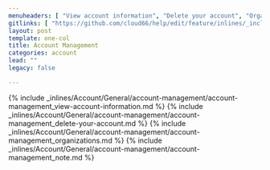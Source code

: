 ```yaml
---
menuheaders: [ "View account information", "Delete your account", "Organizations", "Note:" ]
gitlinks: [ "https://github.com/cloud66/help/edit/feature/inlines/_includes/_inlines/Account/General/account-management/account-management_view-account-information.md", "https://github.com/cloud66/help/edit/feature/inlines/_includes/_inlines/Account/General/account-management/account-management_delete-your-account.md", "https://github.com/cloud66/help/edit/feature/inlines/_includes/_inlines/Account/General/account-management/account-management_organizations.md", "https://github.com/cloud66/help/edit/feature/inlines/_includes/_inlines/Account/General/account-management/account-management_note.md" ]
layout: post
template: one-col
title: Account Management
categories: account
lead: ""
legacy: false

---
```


<a name="1"></a>{% include _inlines/Account/General/account-management/account-management_view-account-information.md %}
<a name="2"></a>{% include _inlines/Account/General/account-management/account-management_delete-your-account.md %}
<a name="3"></a>{% include _inlines/Account/General/account-management/account-management_organizations.md %}
<a name="4"></a>{% include _inlines/Account/General/account-management/account-management_note.md %}